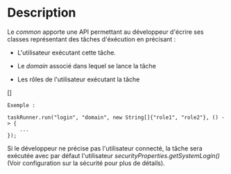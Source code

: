 # Description

 Le *common* apporte une API permettant au développeur d'écrire ses classes représentant des tâches d'éxécution en précisant :

 * L'utilisateur exécutant cette tâche.

 * Le *domain* associé dans lequel se lance la tâche

 * Les rôles de l'utilisateur exécutant la tâche

 []

```
Exemple :

taskRunner.run("login", "domain", new String[]{"role1", "role2"}, () -> {
    ...
});
```

 Si le développeur ne précise pas l'utilisateur connecté, la tâche sera exécutée avec par défaut l'utilisateur *securityProperties.getSystemLogin()* (Voir configuration sur la sécurité pour plus de détails).

